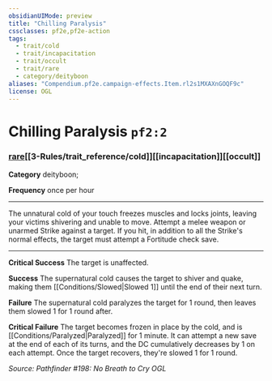 ```yaml
---
obsidianUIMode: preview
title: "Chilling Paralysis"
cssclasses: pf2e,pf2e-action
tags:
  - trait/cold
  - trait/incapacitation
  - trait/occult
  - trait/rare
  - category/deityboon
aliases: "Compendium.pf2e.campaign-effects.Item.rl2s1MXAXnGOQF9c"
license: OGL
---
```

# Chilling Paralysis `pf2:2`

### [rare](rare "Rare Rarity Trait")[[3-Rules/trait_reference/cold]][[incapacitation]][[occult]]

**Category** deityboon; 




**Frequency** once per hour

* * *

The unnatural cold of your touch freezes muscles and locks joints, leaving your victims shivering and unable to move. Attempt a melee weapon or unarmed Strike against a target. If you hit, in addition to all the Strike's normal effects, the target must attempt a Fortitude check save.

* * *

**Critical Success** The target is unaffected.

**Success** The supernatural cold causes the target to shiver and quake, making them [[Conditions/Slowed|Slowed 1]] until the end of their next turn.

**Failure** The supernatural cold paralyzes the target for 1 round, then leaves them slowed 1 for 1 round after.

**Critical Failure** The target becomes frozen in place by the cold, and is [[Conditions/Paralyzed|Paralyzed]] for 1 minute. It can attempt a new save at the end of each of its turns, and the DC cumulatively decreases by 1 on each attempt. Once the target recovers, they're slowed 1 for 1 round.

*Source: Pathfinder #198: No Breath to Cry*
*OGL*